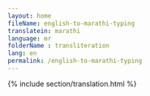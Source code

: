 ```yaml
--- 
layout: home 
fileName: english-to-marathi-typing
translatein: marathi
language: mr
folderName : transliteration
lang: en
permalink: /english-to-marathi-typing
---
```

{% include section/translation.html %}